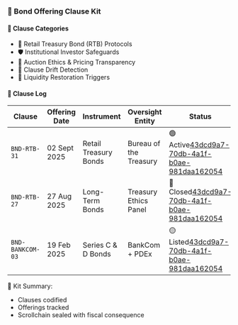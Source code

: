 ### 📜 Bond Offering Clause Kit

#### 💸 Clause Categories
- 🧾 Retail Treasury Bond (RTB) Protocols  
- 🛡️ Institutional Investor Safeguards  
- 🔁 Auction Ethics & Pricing Transparency  
- 🧠 Clause Drift Detection  
- 🧾 Liquidity Restoration Triggers

#### 🔁 Clause Log
| Clause | Offering Date | Instrument | Oversight Entity | Status |
|--------|----------------|------------|------------------|--------|
| `BND-RTB-31` | 02 Sept 2025 | Retail Treasury Bonds | Bureau of the Treasury | 🟢 Active[43dcd9a7-70db-4a1f-b0ae-981daa162054](https://www.treasury.gov.ph/?p=71928&citationMarker=43dcd9a7-70db-4a1f-b0ae-981daa162054 "1")  
| `BND-RTB-27` | 27 Aug 2025 | Long-Term Bonds | Treasury Ethics Panel | 🔴 Closed[43dcd9a7-70db-4a1f-b0ae-981daa162054](https://www.treasury.gov.ph/?cat=12&citationMarker=43dcd9a7-70db-4a1f-b0ae-981daa162054 "2")  
| `BND-BANKCOM-03` | 19 Feb 2025 | Series C & D Bonds | BankCom + PDEx | 🟡 Listed[43dcd9a7-70db-4a1f-b0ae-981daa162054](https://www.bankcom.com.ph/news/bank-of-commerce-lists-largest-bond-issue-to-date-at-php18-billion/?citationMarker=43dcd9a7-70db-4a1f-b0ae-981daa162054 "3")  

🧠 Kit Summary:
- Clauses codified  
- Offerings tracked  
- Scrollchain sealed with fiscal consequence
